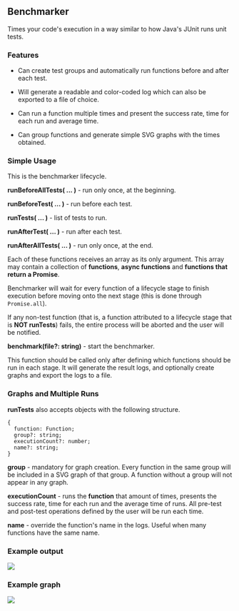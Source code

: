 ## Benchmarker

Times your code's execution in a way similar to how Java's JUnit runs unit tests.

### Features

- Can create test groups and automatically run functions before and after each test. 

- Will generate a readable and color-coded log which can also be exported to a file of choice.

- Can run a function multiple times and present the success rate, time for each run and average time.

- Can group functions and generate simple SVG graphs with the times obtained.

### Simple Usage

This is the benchmarker lifecycle.

**runBeforeAllTests( ... )** - run only once, at the beginning.

**runBeforeTest( ... )** - run before each test.

**runTests( ... )** - list of tests to run.

**runAfterTest( ... )** - run after each test.

**runAfterAllTests( ... )** - run only once, at the end.

Each of these functions receives an array as its only argument. This array may contain a collection of **functions**, **async functions** and **functions that return a Promise**.

Benchmarker will wait for every function of a lifecycle stage to finish execution before moving onto the next stage (this is done through ```Promise.all```). 

If any non-test function (that is, a function attributed to a lifecycle stage that is **NOT runTests**) fails, the entire process will be aborted and the user will be notified.

**benchmark(file?: string)** - start the benchmarker.

This function should be called only after defining which functions should be run in each stage. It will generate the result logs, and optionally create graphs and export the logs to a file.

### Graphs and Multiple Runs

**runTests** also accepts objects with the following structure.

    {
      function: Function;
      group?: string;
      executionCount?: number;
      name?: string;
    }

**group** - mandatory for graph creation. Every function in the same group will be included in a SVG graph of that group. A function without a group will not appear in any graph.

**executionCount** - runs the **function** that amount of times, presents the success rate, time for each run and the average time of runs. All pre-test and post-test operations defined by the user will be run each time.

**name** - override the function's name in the logs. Useful when many functions have the same name.

### Example output

![](https://i.imgur.com/Dl4YtMW.png)

### Example graph

![](https://i.imgur.com/zP5IgIq.png)